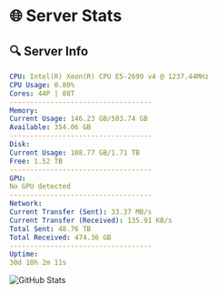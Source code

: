 # 🌐 Server Stats
## 🔍 Server Info
```yaml
CPU: Intel(R) Xeon(R) CPU E5-2699 v4 @ 1237.44MHz
CPU Usage: 0.80%
Cores: 44P | 88T
-----------------------------------
Memory:
Current Usage: 146.23 GB/503.74 GB
Available: 354.06 GB
-----------------------------------
Disk:
Current Usage: 108.77 GB/1.71 TB
Free: 1.52 TB
-----------------------------------
GPU:
No GPU detected
-----------------------------------
Network:
Current Transfer (Sent): 33.37 MB/s
Current Transfer (Received): 135.91 KB/s
Total Sent: 48.76 TB
Total Received: 474.36 GB
-----------------------------------
Uptime:
30d 10h 2m 11s
```
![GitHub Stats](https://img.shields.io/badge/Updated-2025-04-07_07:25:00-blue)